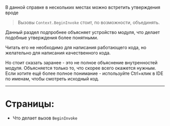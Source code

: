 


В данной справке в нескольких местах можно встретить утверждения вроде

> Вызовы `Context.BeginInvoke` стоит, по возможности, объединять.

Данный раздел подпробнее объясняет устройство модуля, что делает подобные утверждения более понятными.

Читать его не необходимо для написания работающего кода, но желательно для написания качественного кода.

Но стоит сказать заранее - это не полное объяснение внутренностей модуля. Объясняется только то, что скорее всего окажется нужным.
Если хотите ещё более полное понимание - используйте Ctrl+клик в IDE по именам, чтобы смотреть исходный код.

---

# Страницы:

- <a path="Внутренности BeginInvoke">	Что делает вызов `BeginInvoke`	</a>


